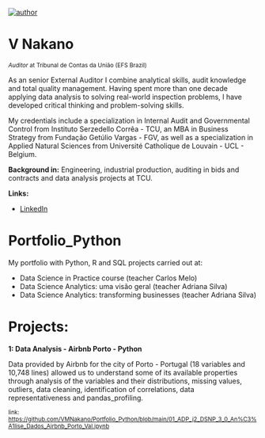[![author](https://img.shields.io/badge/author-vnakano-blue.svg)](https://www.linkedin.com/in/val%C3%A9ria-n-13030747/) 

# V Nakano
<sub>*Auditor* at Tribunal de Contas da União (EFS Brazil)</sub>

As an senior External Auditor I combine analytical skills, audit knowledge and total quality management. Having spent more than one decade applying data analysis to solving real-world inspection problems, I have developed critical thinking and problem-solving skills.

My credentials include a specialization in Internal Audit and Governmental Control from Instituto Serzedello Corrêa - TCU, an MBA in Business Strategy from Fundação Getúlio Vargas - FGV, as well as a specialization in Applied Natural Sciences from Université Catholique de Louvain - UCL - Belgium.

**Background in:** Engineering, industrial production, auditing in bids and contracts and data analysis projects at TCU.

**Links:**
* [LinkedIn](https://www.linkedin.com/in/val%C3%A9ria-n-13030747/)

# Portfolio_Python

My portfolio with Python, R and SQL projects carried out at:
- Data Science in Practice course (teacher Carlos Melo)
- Data Science Analytics: uma visão geral (teacher Adriana Silva)
- Data Science Analytics: transforming businesses (teacher Adriana Silva)

# Projects:

**1: Data Analysis - Airbnb Porto - Python**

Data provided by Airbnb for the city of Porto - Portugal (18 variables and 10,748 lines) allowed us to understand some of its available properties through analysis of the variables and their distributions, missing values, outliers, data cleaning, identification of correlations, data representativeness and pandas_profiling.

<sub>link: https://github.com/VMNakano/Portfolio_Python/blob/main/01_ADP_j2_DSNP_3_0_An%C3%A1lise_Dados_Airbnb_Porto_Val.ipynb<sub>
